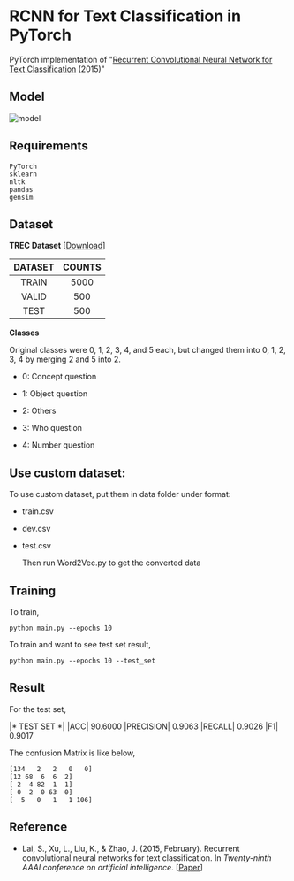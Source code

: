 # RCNN for Text Classification in PyTorch

PyTorch implementation of "[Recurrent Convolutional Neural Network for Text Classification](http://zhengyima.com/my/pdfs/Textrcnn.pdf) (2015)"



## Model

![model](https://user-images.githubusercontent.com/53588015/96370598-5c3b7100-1199-11eb-9bbe-903d4ba8aeda.png)



## Requirements

```
PyTorch
sklearn
nltk
pandas
gensim
```



## Dataset

 **TREC Dataset** [[Download](https://www.kaggle.com/datasets/thedevastator/the-trec-question-classification-dataset-a-longi?resource=download)] 

| DATASET | COUNTS  |
| :-----: | :-----: |
|  TRAIN  | 5000 |
|  VALID  | 500  |
|  TEST   |  500  |

**Classes**

Original classes were 0, 1, 2, 3, 4, and 5 each, but changed them into 0, 1, 2, 3, 4 by merging 2 and 5 into 2.

* 0: Concept question

* 1: Object question

* 2: Others

* 3: Who question

* 4: Number question 

## Use custom dataset:

To use custom dataset, put them in data folder under format: 

- train.csv
- dev.csv
- test.csv

  Then run Word2Vec.py to get the converted data

## Training

To train,

```
python main.py --epochs 10
```

To train and want to see test set result,

```
python main.py --epochs 10 --test_set
```



## Result


For the test set,

|* TEST SET *| |ACC| 90.6000 |PRECISION| 0.9063 |RECALL| 0.9026 |F1| 0.9017

The confusion Matrix is like below,

```
[134   2   2   0   0]
[12 68  6  6  2]
[ 2  4 82  1  1]
[ 0  2  0 63  0]
[  5   0   1   1 106]
```



## Reference

* Lai, S., Xu, L., Liu, K., & Zhao, J. (2015, February). Recurrent convolutional neural networks for text classification. In *Twenty-ninth AAAI conference on artificial intelligence*. [[Paper](http://zhengyima.com/my/pdfs/Textrcnn.pdf)]
